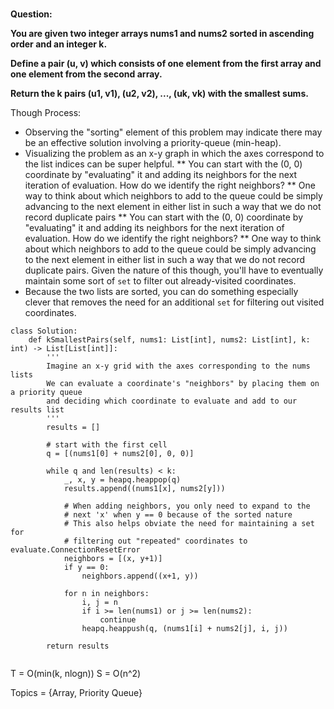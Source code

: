 #

<b>Question:</b>

<b>
You are given two integer arrays nums1 and nums2 sorted in ascending order and an integer k.

Define a pair (u, v) which consists of one element from the first array and one element from the second array.

Return the k pairs (u1, v1), (u2, v2), ..., (uk, vk) with the smallest sums.
</b>


Though Process:
* Observing the "sorting" element of this problem may indicate there may be an effective solution involving a priority-queue (min-heap).
* Visualizing the problem as an x-y graph in which the axes correspond to the list indices can be super helpful.
** You can start with the (0, 0) coordinate by "evaluating" it and adding its neighbors for the next iteration of evaluation. How do we identify the right neighbors? 
** One way to think about which neighbors to add to the queue could be simply advancing to the next element in either list in such a way that we do not record duplicate pairs
** You can start with the (0, 0) coordinate by "evaluating" it and adding its neighbors for the next iteration of evaluation. How do we identify the right neighbors? 
** One way to think about which neighbors to add to the queue could be simply advancing to the next element in either list in such a way that we do not record duplicate pairs. Given the nature of this though, you'll have to eventually maintain some sort of `set` to filter out already-visited coordinates.
* Because the two lists are sorted, you can do something especially clever that removes the need for an additional `set` for filtering out visited coordinates.


```
class Solution:
    def kSmallestPairs(self, nums1: List[int], nums2: List[int], k: int) -> List[List[int]]: 
        '''
        Imagine an x-y grid with the axes corresponding to the nums lists
        We can evaluate a coordinate's "neighbors" by placing them on a priority queue
        and deciding which coordinate to evaluate and add to our results list
        '''
        results = []
        
        # start with the first cell
        q = [(nums1[0] + nums2[0], 0, 0)]
        
        while q and len(results) < k:
            _, x, y = heapq.heappop(q)
            results.append((nums1[x], nums2[y]))
 
            # When adding neighbors, you only need to expand to the 
            # next 'x' when y == 0 because of the sorted nature
            # This also helps obviate the need for maintaining a set for 
            # filtering out "repeated" coordinates to evaluate.ConnectionResetError
            neighbors = [(x, y+1)]
            if y == 0:
                neighbors.append((x+1, y))                               
            
            for n in neighbors:
                i, j = n
                if i >= len(nums1) or j >= len(nums2):
                    continue
                heapq.heappush(q, (nums1[i] + nums2[j], i, j))
                
        return results


```

T = O(min(k, nlogn))
S = O(n^2)


Topics = {Array, Priority Queue}
